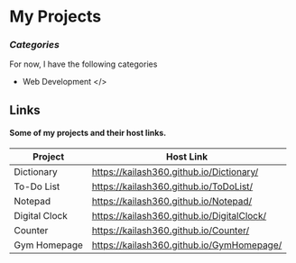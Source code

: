 # My Projects
### _Categories_

For now, I have the following categories

- Web Development </>
## Links

#### Some of my projects and their host links.
| Project | Host Link |
| ------ | ------ |
|Dictionary| https://kailash360.github.io/Dictionary/ |
|To-Do List    | https://kailash360.github.io/ToDoList/     |
| Notepad      | https://kailash360.github.io/Notepad/      |
|Digital Clock | https://kailash360.github.io/DigitalClock/ |
|Counter       | https://kailash360.github.io/Counter/ |
| Gym Homepage | https://kailash360.github.io/GymHomepage/  |
